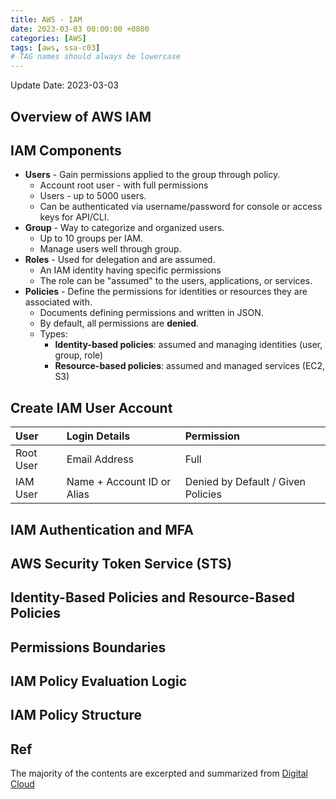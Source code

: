```yaml
---
title: AWS - IAM
date: 2023-03-03 00:00:00 +0800
categories: [AWS]
tags: [aws, ssa-c03]
# TAG names should always be lowercase
---
```

Update Date: 2023-03-03

## Overview of AWS IAM

## IAM Components
* **Users** - Gain permissions applied to the group through policy.
    * Account root user - with full permissions
    * Users - up to 5000 users. 
    * Can be authenticated via username/password for console or access keys for API/CLI.
* **Group** - Way to categorize and organized users.
    * Up to 10 groups per IAM.
    * Manage users well through group.
* **Roles** - Used for delegation and are assumed. 
    * An IAM identity having specific permissions
    * The role can be "assumed" to the users, applications, or services.
* **Policies** - Define the permissions for identities or resources they are associated with.
    * Documents defining permissions and written in JSON.
    * By default, all permissions are **denied**.
    * Types:
        * **Identity-based policies**: assumed and managing identities (user, group, role)
        * **Resource-based policies**: assumed and managed services (EC2, S3)


## Create IAM User Account

| User      | Login Details              | Permission                              |
|:--------- |:-------------------------- |:--------------------------------------- |
| Root User | Email Address              | Full                                    |
| IAM User  | Name + Account ID or Alias | Denied by Default / Given Policies      |

## IAM Authentication and MFA


## AWS Security Token Service (STS)

## Identity-Based Policies and Resource-Based Policies

## Permissions Boundaries

## IAM Policy Evaluation Logic

## IAM Policy Structure

## Ref
The majority of the contents are excerpted and summarized from [Digital Cloud](https://digitalcloud.training/aws-certified-solutions-architect-associate/)